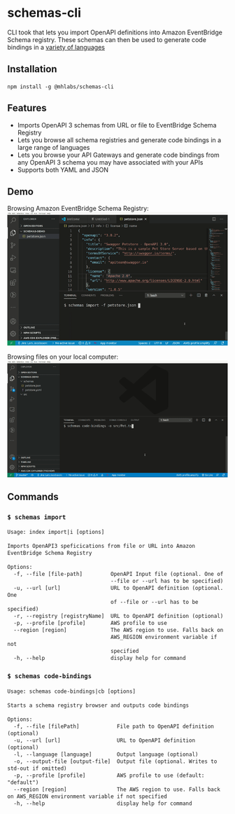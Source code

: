 # schemas-cli

CLI took that lets you import OpenAPI definitions into Amazon EventBridge Schema registry. These schemas can then be used to generate code bindings in a [variety of languages](https://github.com/quicktype/quicktype#target-languages)

## Installation
`npm install -g @mhlabs/schemas-cli`

## Features
* Imports OpenAPI 3 schemas from URL or file to EventBridge Schema Registry
* Lets you browse all schema registries and generate code bindings in a large range of languages
* Lets you browse your API Gateways and generate code bindings from any OpenAPI 3 schema you may have associated with your APIs
* Supports both YAML and JSON

## Demo
Browsing Amazon EventBridge Schema Registry:
![!Demo](images/demo.gif)

Browsing files on your local computer:
![!Demo](images/demo-local-file.gif)

## Commands

### `$ schemas import`

```
Usage: index import|i [options]

Imports OpenAPI3 speficications from file or URL into Amazon EventBridge Schema Registry

Options:
  -f, --file [file-path]         OpenAPI Input file (optional. One of
                                 --file or --url has to be specified)
  -u, --url [url]                URL to OpenAPI definition (optional. One
                                 of --file or --url has to be specified)
  -r, --registry [registryName]  URL to OpenAPI definition (optional)
  -p, --profile [profile]        AWS profile to use
  --region [region]              The AWS region to use. Falls back on
                                 AWS_REGION environment variable if not
                                 specified
  -h, --help                     display help for command
```

### `$ schemas code-bindings`

```
Usage: schemas code-bindings|cb [options]

Starts a schema registry browser and outputs code bindings

Options:
  -f, --file [filePath]            File path to OpenAPI definition (optional)
  -u, --url [url]                  URL to OpenAPI definition (optional)
  -l, --language [language]        Output language (optional)
  -o, --output-file [output-file]  Output file (optional. Writes to std-out if omitted)
  -p, --profile [profile]          AWS profile to use (default: "default")
  --region [region]                The AWS region to use. Falls back on AWS_REGION environment variable if not specified
  -h, --help                       display help for command
  
```
